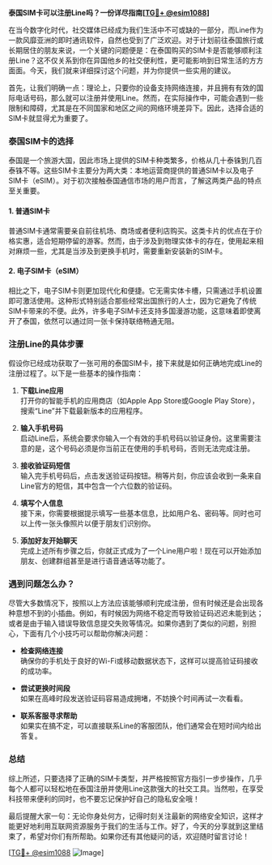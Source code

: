**泰国SIM卡可以注册Line吗？一份详尽指南[[TG💪+ @esim1088](https://t.me/s/esim1088)]**

在当今数字化时代，社交媒体已经成为我们生活中不可或缺的一部分，而Line作为一款风靡亚洲的即时通讯软件，自然也受到了广泛欢迎。对于计划前往泰国旅行或长期居住的朋友来说，一个关键的问题便是：在泰国购买的SIM卡是否能够顺利注册Line？这不仅关系到你在异国他乡的社交便利性，更可能影响到日常生活的方方面面。今天，我们就来详细探讨这个问题，并为你提供一些实用的建议。

首先，让我们明确一点：理论上，只要你的设备支持网络连接，并且拥有有效的国际电话号码，那么就可以注册并使用Line。然而，在实际操作中，可能会遇到一些限制和障碍，尤其是在不同国家和地区之间的网络环境差异下。因此，选择合适的SIM卡就显得尤为重要了。

### 泰国SIM卡的选择

泰国是一个旅游大国，因此市场上提供的SIM卡种类繁多，价格从几十泰铢到几百泰铢不等。这些SIM卡主要分为两大类：本地运营商提供的普通SIM卡以及电子SIM卡（eSIM）。对于初次接触泰国通信市场的用户而言，了解这两类产品的特点至关重要。

#### 1. 普通SIM卡

普通SIM卡通常需要亲自前往机场、商场或者便利店购买。这类卡片的优点在于价格实惠，适合短期停留的游客。然而，由于涉及到物理实体卡的存在，使用起来相对麻烦一些，尤其是当涉及到更换手机时，需要重新安装新的SIM卡。

#### 2. 电子SIM卡（eSIM）

相比之下，电子SIM卡则更加现代化和便捷。它无需实体卡槽，只需通过手机设置即可激活使用。这种形式特别适合那些经常出国旅行的人士，因为它避免了传统SIM卡带来的不便。此外，许多电子SIM卡还支持多国漫游功能，这意味着即使离开了泰国，依然可以通过同一张卡保持联络畅通无阻。

### 注册Line的具体步骤

假设你已经成功获取了一张可用的泰国SIM卡，接下来就是如何正确地完成Line的注册过程了。以下是一些基本的操作指南：

1. **下载Line应用**  
   打开你的智能手机的应用商店（如Apple App Store或Google Play Store），搜索“Line”并下载最新版本的应用程序。

2. **输入手机号码**  
   启动Line后，系统会要求你输入一个有效的手机号码以验证身份。这里需要注意的是，这个号码必须是你当前正在使用的手机号码，否则无法完成注册。

3. **接收验证码短信**  
   输入完手机号码后，点击发送验证码按钮。稍等片刻，你应该会收到一条来自Line官方的短信，其中包含一个六位数的验证码。

4. **填写个人信息**  
   接下来，你需要根据提示填写一些基本信息，比如用户名、密码等。同时也可以上传一张头像照片以便于朋友们识别你。

5. **添加好友开始聊天**  
   完成上述所有步骤之后，你就正式成为了一个Line用户啦！现在可以开始添加朋友、创建群组甚至是进行语音通话等功能了。

### 遇到问题怎么办？

尽管大多数情况下，按照以上方法应该能够顺利完成注册，但有时候还是会出现各种意想不到的小插曲。例如，有时候因为网络不稳定而导致验证码迟迟未能到达；或者是由于输入错误导致信息提交失败等情况。如果你遇到了类似的问题，别担心，下面有几个小技巧可以帮助你解决问题：

- **检查网络连接**  
  确保你的手机处于良好的Wi-Fi或移动数据状态下，这样可以提高验证码接收的成功率。
  
- **尝试更换时间段**  
  如果在高峰时段发送验证码容易造成拥堵，不妨换个时间再试一次看看。

- **联系客服寻求帮助**  
  如果实在搞不定，可以直接联系Line的客服团队，他们通常会在短时间内给出答复。

### 总结

综上所述，只要选择了正确的SIM卡类型，并严格按照官方指引一步步操作，几乎每个人都可以轻松地在泰国注册并使用Line这款强大的社交工具。当然啦，在享受科技带来便利的同时，也不要忘记保护好自己的隐私安全哦！

最后提醒大家一句：无论你身处何方，记得时刻关注最新的网络安全知识，这样才能更好地利用互联网资源服务于我们的生活与工作。好了，今天的分享就到这里结束了，希望对你们有所帮助。如果你还有其他疑问的话，欢迎随时留言讨论！

[[TG💪+ @esim1088](https://t.me/s/esim1088) ![Image](https://i.postimg.cc/4NQfJmqS/Snipaste-2025-05-13-00-14-12.png)]